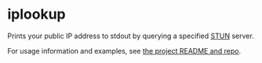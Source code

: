 # iplookup

Prints your public IP address to stdout by querying a specified [STUN](https://tools.ietf.org/html/rfc5389) server.

For usage information and examples, see [the project README and repo](https://github.com/nickbp/iplookup).
